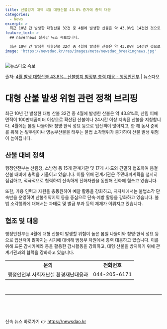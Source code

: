 ```yaml
---
title: 산불방지 대책 4월 대형산불 43.8% 증가에 총력 대응
categories:
  - News
excerpt: >
  최근 10년 간 발생한 대형산불 32건 중 4월에 발생한 산불은 약 43.8%인 14건인 것으로 나타났다. …
feature_text: >
  ## navernews 실시간 뉴스 속보입니다.

  최근 10년 간 발생한 대형산불 32건 중 4월에 발생한 산불은 약 43.8%인 14건인 것으로 나타났다. …
image: 'https://newsdao.kr/res/images/meta/newsdao_breakingnews.jpg'
---
```


![뉴스다오 속보](https://newsdao.kr/res/images/meta/newsdao_breakingnews.jpg)

<p>출처: <a href="https://newsdao.kr/3496" rel="dofollow">4월 발생 대형산불 43.8%…산불방지 범정부 총력 대응 - 행정안전부</a> | 뉴스다오</p>

<h1>대형 산불 발생 위험 관련 정책 브리핑</h1>
<p data-ke-size="size16">최근 10년 간 발생한 대형 산불 32건 중 4월에 발생한 산불은 약 43.8%로, 산림 피해면적이 100만제곱미터 이상으로 확산된 산불이나 24시간 이상 지속된 산불을 지칭합니다. 4월에는 봄철 나들이와 청명·한식 성묘 등으로 입산객이 많아지고, 한 해 농사 준비를 위해 논·밭두렁이나 영농부산물을 태우는 불법 소각행위가 증가하여 산불 발생 위험이 높아집니다.</p>

<h2 data-ke-size="size26">산불 대비 정책</h2>
<p data-ke-size="size16">행정안전부는 산림청, 소방청 등 15개 관계기관 및 17개 시·도와 긴밀히 협조하여 봄철 산불 대비에 총력을 기울이고 있습니다. 이를 위해 관계기관은 주민대피계획을 철저히 점검하고, 적극적으로 협력하여 신속하게 진화자원을 동원해 진화에 힘쓰고 있습니다.</p>
<p data-ke-size="size16">또한, 가용 인력과 자원을 총동원하여 예찰 활동을 강화하고, 지자체에서는 불법소각 단속반을 운영하여 산불취약지역 등을 중심으로 단속·예방 활동을 강화하고 있습니다. 불법 소각행위에 대해서는 과태료 및 벌금 부과 등의 제재가 이뤄지고 있습니다.</p>

<h2 data-ke-size="size26">협조 및 대응</h2>
<p data-ke-size="size16">행정안전부는 4월에 대형 산불이 발생할 위험이 높은 봄철 나들이와 청명·한식 성묘 등으로 입산객이 많아지는 시기에 대비해 범정부 차원에서 총력 대응하고 있습니다. 이를 위해 드론·감시카메라 등을 활용한 감시활동을 강화하고, 대형 산불을 방지하기 위해 관계기관과의 협력을 강화하고 있습니다.</p>

<table>
    <tr>
        <td style="text-align: center; height: 17px;"><b>문의</b></td>
        <td style="text-align: center; height: 17px;"><b>전화번호</b></td>
    </tr>
    <tr>
        <td style="text-align: center; height: 17px;">행정안전부 사회재난실 환경재난대응과</td>
        <td style="text-align: center; height: 17px;">044-205-6171</td>
    </tr>
</table>

<p data-ke-size="size16">&nbsp;</p>

<hr> 

<p data-ke-size="size16">&nbsp;</p>

<p data-ke-size="size16">&nbsp;</p>
 

신속 뉴스 바로가기 👉 <a href="https://newsdao.kr" rel="dofollow">https://newsdao.kr</a>


